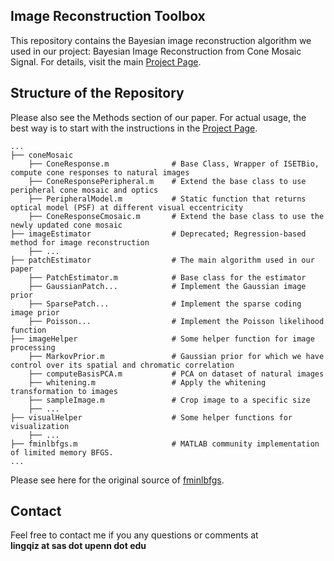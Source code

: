 ## Image Reconstruction Toolbox
This repository contains the Bayesian image reconstruction algorithm we used in our project: Bayesian Image Reconstruction from Cone Mosaic Signal. For details, visit the main [Project Page](https://github.com/isetbio/ISETImagePipeline).

## Structure of the Repository
Please also see the Methods section of our paper. For actual usage, the best way is to start with the instructions in the [Project Page](https://github.com/isetbio/ISETImagePipeline). 
```
...
├── coneMosaic                      
    ├── ConeResponse.m              # Base Class, Wrapper of ISETBio, compute cone responses to natural images
    ├── ConeResponsePeripheral.m    # Extend the base class to use peripheral cone mosaic and optics
    ├── PeripheralModel.m           # Static function that returns optical model (PSF) at different visual eccentricity
    ├── ConeResponseCmosaic.m       # Extend the base class to use the newly updated cone mosaic 
├── imageEstimator                  # Deprecated; Regression-based method for image reconstruction    
    ├── ...
├── patchEstimator                  # The main algorithm used in our paper
    ├── PatchEstimator.m            # Base class for the estimator
    ├── GaussianPatch...            # Implement the Gaussian image prior
    ├── SparsePatch...              # Implement the sparse coding image prior
    ├── Poisson...                  # Implement the Poisson likelihood function
├── imageHelper                     # Some helper function for image processing
    ├── MarkovPrior.m               # Gaussian prior for which we have control over its spatial and chromatic correlation
    ├── computeBasisPCA.m           # PCA on dataset of natural images
    ├── whitening.m                 # Apply the whitening transformation to images
    ├── sampleImage.m               # Crop image to a specific size
    ├── ... 
├── visualHelper                    # Some helper functions for visualization
    ├── ... 
├── fminlbfgs.m                     # MATLAB community implementation of limited memory BFGS.
...
```
Please see here for the original source of [fminlbfgs](https://www.mathworks.com/matlabcentral/fileexchange/23245-fminlbfgs-fast-limited-memory-optimizer).

## Contact
Feel free to contact me if you any questions or comments at   
**lingqiz at sas dot upenn dot edu**